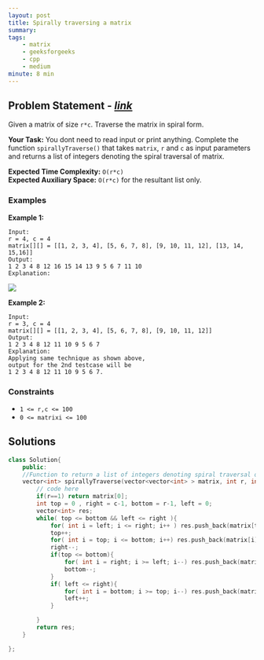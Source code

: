 ```yaml
---
layout: post
title: Spirally traversing a matrix 
summary:
tags:
    - matrix
    - geeksforgeeks
    - cpp
    - medium
minute: 8 min
---
```


## Problem Statement - [*link*](https://practice.geeksforgeeks.org/problems/spirally-traversing-a-matrix-1587115621/0/?track=DSASP-Matrix&batchId=154#)  

Given a matrix of size `r*c`. Traverse the matrix in spiral form.  

**Your Task:** 
You dont need to read input or print anything. Complete the function `spirallyTraverse()` that takes `matrix`, `r` and `c` as input parameters and returns a list of integers denoting the spiral traversal of matrix. 

**Expected Time Complexity:** `O(r*c)`  
**Expected Auxiliary Space:** `O(r*c)` for the resultant list only.

### Examples

**Example 1:**   
```
Input:
r = 4, c = 4
matrix[][] = [[1, 2, 3, 4], [5, 6, 7, 8], [9, 10, 11, 12], [13, 14, 15,16]]
Output: 
1 2 3 4 8 12 16 15 14 13 9 5 6 7 11 10
Explanation:
```
<img src="https://www.geeksforgeeks.org/wp-content/uploads/spiral-matrix.png">


**Example 2:**   
```
Input:
r = 3, c = 4  
matrix[][] = [[1, 2, 3, 4], [5, 6, 7, 8], [9, 10, 11, 12]]
Output: 
1 2 3 4 8 12 11 10 9 5 6 7
Explanation:
Applying same technique as shown above, 
output for the 2nd testcase will be 
1 2 3 4 8 12 11 10 9 5 6 7.
```

### Constraints

+ `1 <= r,c <= 100`
+ `0 <= matrixi <= 100`

## Solutions

```cpp
class Solution{
    public:
    //Function to return a list of integers denoting spiral traversal of matrix.
    vector<int> spirallyTraverse(vector<vector<int> > matrix, int r, int c) {
        // code here
        if(r==1) return matrix[0];
        int top = 0 , right = c-1, bottom = r-1, left = 0;
        vector<int> res;
        while( top <= bottom && left <= right ){
            for( int i = left; i <= right; i++ ) res.push_back(matrix[top][i]);
            top++;
            for( int i = top; i <= bottom; i++) res.push_back(matrix[i][right]);
            right--;
            if(top <= bottom){
                for( int i = right; i >= left; i--) res.push_back(matrix[bottom][i]);
                bottom--;                
            }
            if( left <= right){
                for( int i = bottom; i >= top; i--) res.push_back(matrix[i][left]);
                left++;                
            }

        }
        return res;
    }

};
```

